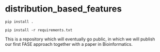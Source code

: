 # distribution_based_features

```
pip install .
```

```
pip install -r requirements.txt
```
This is a repository which will eventually go public, in which we will publish our first FASE approach together with a paper in Bioinformatics.
